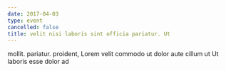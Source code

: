 ```yaml
---
date: 2017-04-03
type: event
cancelled: false
title: velit nisi laboris sint officia pariatur. Ut
---
```

mollit. pariatur. proident, Lorem velit commodo ut dolor aute cillum ut Ut laboris esse dolor ad